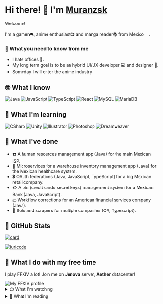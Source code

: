 # Hi there! 👋 I'm [Muranzsk](https://www.twitch.tv/muranzsk)

<p>Welcome! </br> <br/> I'm a gamer🎮, anime enthusiast📺 and manga reader📚 from Mexico <img src="https://cdn-icons-png.flaticon.com/512/630/630615.png" width="13"\>.</p>


### 🗿 What you need to know from me
<ul>
  <li>I hate offices 🏢.</li>
  <li>My long term goal is to be an hybrid UI/UX developer 💻 and designer 🎨.</li>
  <li>Someday I will enter the anime industry <img src="https://cdn-icons-png.flaticon.com/512/197/197604.png" width="13"\></li>
</ul>

## 🤓 What I know 
<p>
  <img alt="Java" src="https://img.shields.io/badge/-Java-007396?style=for-the-badge&logo=java&logoColor=white" />
  <img alt="JavaScript" src="https://img.shields.io/badge/-JavaScript-F7DF1E?style=for-the-badge&logo=javascript&logoColor=black" />
  <img alt="TypeScript" src="https://img.shields.io/badge/-TypeScript-3178C6?style=for-the-badge&logo=typescript&logoColor=white" />
  <img alt="React" src="https://img.shields.io/badge/-ReactJs-61DAFB?style=for-the-badge&logo=react&logoColor=white" />
  <img alt="MySQL" src="https://img.shields.io/badge/-MySQL-4479A1?style=for-the-badge&logo=mysql&logoColor=white" />
  <img alt="MariaDB" src="https://img.shields.io/badge/-MariaDB-003545?style=for-the-badge&logo=mariadb&logoColor=white" />
</p>

## 📃 What I'm learning
<p>
  <img alt="CSharp" src="https://img.shields.io/badge/-C_Sharp-239120?style=for-the-badge&logo=csharp&logoColor=white" \>
  <img alt="Unity" src="https://img.shields.io/badge/-Unity-FFFFFF?style=for-the-badge&logo=unity&logoColor=black" \>
  <img alt="Illustrator" src="https://img.shields.io/badge/-Illustrator-FF9A00?style=for-the-badge&logo=adobeillustrator&logoColor=white" \>
  <img alt="Photoshop" src="https://img.shields.io/badge/-Photoshop-31A8FF?style=for-the-badge&logo=adobephotoshop&logoColor=white" \>
  <img alt="Dreamweaver" src="https://img.shields.io/badge/-Dreamweaver-FF61F6?style=for-the-badge&logo=adobedreamweaver&logoColor=white" \>
</p>

## 🐉  What I've done
<ul>
  <li>☎️ A human resources management app (Java) for the main Mexican ISP.</li>
  <li>🏥 Microservices for a warehouse inventory management app (Java) for the Mexican healthcare system.</li>
  <li>💲 OAuth federations (Java, JavaScript, TypeScript) for a big Mexican retail company.</li>
  <li>💳 A bin (credit cards secret keys) management system for a Mexican Bank (Java, JavaScript).</li>
  <li>💵 Workflow corrections for an American financial services company (Java).</li>
  <li>🤖 Bots and scrapers for multiple companies (C#, Typescript).</li>
</ul>

## 🌟 GitHub Stats
[![card](https://github-readme-stats.vercel.app/api?username=muranzsk&theme=radical&show_icons=true)](https://github.com/iuricode/)

[![iuricode](https://github-readme-stats.vercel.app/api/top-langs/?username=muranzsk&hide=html&layout=compact&theme=radical)](https://github.com/iuricode/)

## 🐧 What I do with my free time

I play FFXIV a lot! Join me on <b>Jenova</b> server, <b>Aether</b> datacenter!

<img src="https://www.ffxivprofilegenerator.com/get/55377305" alt="My FFXIV profile" />

<details>
<summary>📺 What I'm watching</summary>

* [Spy x Family](https://myanimelist.net/anime/50265)
* [Shikimori-san](https://myanimelist.net/anime/45613)
* [Love Live! Nijigasaki Gakuen](https://myanimelist.net/anime/48916)
* [Love After World Domination](https://myanimelist.net/anime/48643)
* [Otome Game](https://myanimelist.net/anime/50461)
* [Date A Live](https://myanimelist.net/anime/41461)
</details> 

<details>
<summary>📖 What I'm reading</summary>

* [Kanojo, Okarishimasu](https://myanimelist.net/manga/108407)
* [We never learn!](https://myanimelist.net/manga/103890)
* [Realist Hero](https://myanimelist.net/manga/107795)
* [Skip Beat!](https://myanimelist.net/manga/610)

</details>
